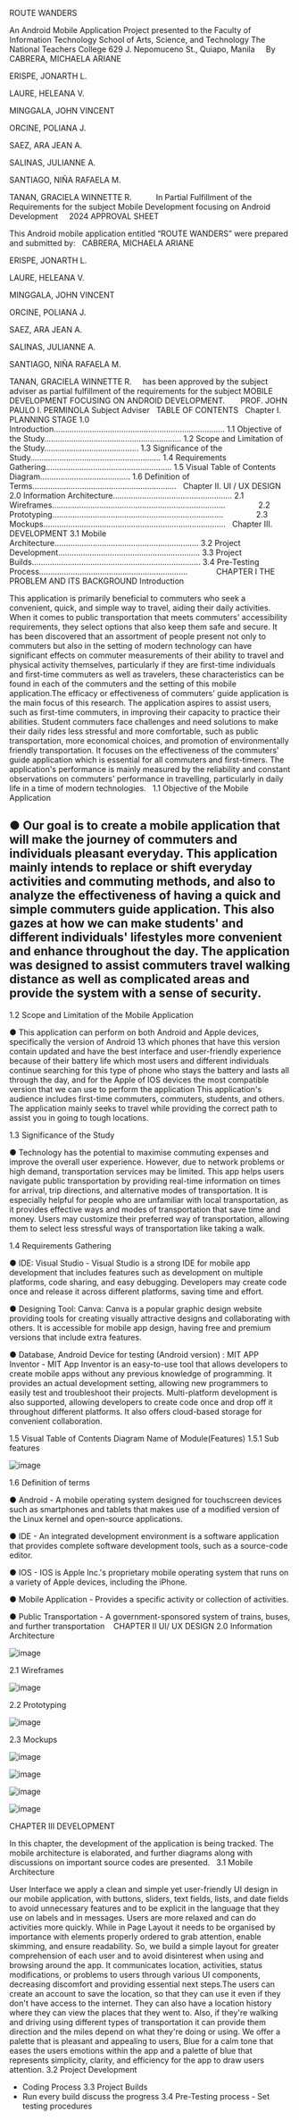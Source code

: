 ROUTE WANDERS
 
 

An Android Mobile Application Project presented to the Faculty of Information Technology School of Arts, Science, and Technology
The National Teachers College 629 J. Nepomuceno St., Quiapo, Manila
 
 
By
 
CABRERA, MICHAELA ARIANE

ERISPE, JONARTH L.

LAURE, HELEANA V.

MINGGALA, JOHN VINCENT

ORCINE, POLIANA J.

SAEZ, ARA JEAN A.

SALINAS, JULIANNE A.

SANTIAGO, NIÑA RAFAELA M.

TANAN, GRACIELA WINNETTE R.
 
 
 
 
 
In Partial Fulfillment of the Requirements for the subject
Mobile Development focusing on Android Development
 
 
2024
APPROVAL SHEET
 

This Android mobile application entitled “ROUTE WANDERS” were prepared and submitted by:
 
CABRERA, MICHAELA ARIANE

ERISPE, JONARTH L.

LAURE, HELEANA V.

MINGGALA, JOHN VINCENT

ORCINE, POLIANA J.

SAEZ, ARA JEAN A.

SALINAS, JULIANNE A.

SANTIAGO, NIÑA RAFAELA M.

TANAN, GRACIELA WINNETTE R.
 
 
has been approved by the subject adviser as partial fulfillment of the requirements for the subject MOBILE DEVELOPMENT FOCUSING ON ANDROID DEVELOPMENT.
 
 
 
PROF. JOHN PAULO I. PERMINOLA
Subject Adviser
 
TABLE OF CONTENTS
 
Chapter I. PLANNING STAGE
1.0 Introduction………………………………………………………………….
1.1 Objective of the Study…………………………………………………….
1.2 Scope and Limitation of the Study………………………………......
1.3 Significance of the Study………………………………………………….
1.4 Requirements Gathering………………………………………………..
1.5 Visual Table of Contents Diagram………………………………….
1.6 Definition of Terms……………………………………………………….
 
Chapter II. UI / UX DESIGN
2.0 Information Architecture……………………………………………..
2.1 Wireframes…………………………………………………………………..
              2.2 Prototyping………………………………………………………………….
              2.3 Mockups………………………………………………………………………
 
Chapter III. DEVELOPMENT
3.1 Mobile Architecture……………………………………………………….
3.2 Project Development……………………………………………………...
3.3 Project Builds………………….……………………………………………..
3.4 Pre-Testing Process…………………………………………………………
 
 
 
 
 
 
CHAPTER I
THE PROBLEM AND ITS BACKGROUND
Introduction

This application is primarily beneficial to commuters who seek a convenient, quick, and simple way to travel, aiding their daily activities. When it comes to public transportation that meets commuters' accessibility requirements, they select options that also keep them safe and secure. It has been discovered that an assortment of people present not only to commuters but also in the setting of modern technology can have significant effects on commuter measurements of their ability to travel and physical activity themselves, particularly if they are first-time individuals and first-time commuters as well as travelers, these characteristics can be found in each of the commuters and the setting of this mobile application.The efficacy or effectiveness of commuters' guide application is the main focus of this research. The application aspires to assist users, such as first-time commuters, in improving their capacity to practice their abilities. Student commuters face challenges and need solutions to make their daily rides less stressful and more comfortable, such as public transportation, more economical choices, and promotion of environmentally friendly transportation. It focuses on the effectiveness of the commuters' guide application which is essential for all commuters and first-timers. The application's performance is mainly measured by the reliability and constant observations on commuters' performance in travelling, particularly in daily life in a time of modern technologies.
 
1.1 Objective of the Mobile Application

● Our goal is to create a mobile application that will make the journey of commuters and individuals pleasant everyday. This application mainly intends to replace or shift everyday activities and commuting methods, and also to analyze the effectiveness of having a quick and simple commuters guide application. This also gazes at how we can make students' and different individuals' lifestyles more convenient and enhance throughout the day. The application was designed to assist commuters travel walking distance as well as complicated areas and provide the system with a sense of security.
-
1.2 Scope and Limitation of the Mobile Application

● This application can perform on both Android and Apple devices, specifically the version of Android 13 which phones that have this version contain updated and have the best interface and user-friendly experience because of their battery life which most users and different individuals continue searching for this type of phone who stays the battery and lasts all through the day, and for the Apple of IOS devices the most compatible version that we can use to perform the application This application's audience includes first-time commuters, commuters, students, and others. The application mainly seeks to travel while providing the correct path to assist you in going to tough locations.

1.3 Significance of the Study

● Technology has the potential to maximise commuting expenses and improve the overall user experience. However, due to network problems or high demand, transportation services may be limited. This app helps users navigate public transportation by providing real-time information on times for arrival, trip directions, and alternative modes of transportation. It is especially helpful for people who are unfamiliar with local transportation, as it provides effective ways and modes of transportation that save time and money. Users may customize their preferred way of transportation, allowing them to select less stressful ways of transportation like taking a walk.

1.4 Requirements Gathering

● IDE: Visual Studio - Visual Studio is a strong IDE for mobile app development that includes features such as development on multiple platforms, code sharing, and easy debugging. Developers may create code once and release it across different platforms, saving time and effort.

● Designing Tool: Canva: Canva is a popular graphic design website providing tools for creating visually attractive designs and collaborating with others. It is accessible for mobile app design, having free and premium versions that include extra features.

● Database, Android Device for testing (Android version) : MIT APP Inventor - MIT App Inventor is an easy-to-use tool that allows developers to create mobile apps without any previous knowledge of programming. It provides an actual development setting, allowing new programmers to easily test and troubleshoot their projects. Multi-platform development is also supported, allowing developers to create code once and drop off it throughout different platforms. It also offers cloud-based storage for convenient collaboration.

1.5 Visual Table of Contents Diagram
Name of Module(Features)
1.5.1 Sub features


![image](https://github.com/POrcine29/ROUTE-WANDERS-Group3-/assets/156062366/e54b4b19-83c3-46ef-ab85-30385ccb0695)











1.6 Definition of terms

● Android - A mobile operating system designed for touchscreen devices such as smartphones and tablets that makes use of a modified version of the Linux kernel and open-source applications.

● IDE - An integrated development environment is a software application that provides complete software development tools, such as a source-code editor.

● IOS - IOS is Apple Inc.'s proprietary mobile operating system that runs on a variety of Apple devices, including the iPhone.

● Mobile Application - Provides a specific activity or collection of activities.

● Public Transportation - A government-sponsored system of trains, buses, and further transportation
 
 CHAPTER II
UI/ UX DESIGN
2.0 Information Architecture
 


![image](https://github.com/POrcine29/ROUTE-WANDERS-Group3-/assets/156062366/f7b5ec96-3686-45cf-97b6-00ba3e47c150)








2.1 Wireframes

![image](https://github.com/POrcine29/ROUTE-WANDERS-Group3-/assets/156062366/1f1ec859-5c34-40ed-a876-35e183683528)




2.2 Prototyping

![image](https://github.com/POrcine29/ROUTE-WANDERS-Group3-/assets/156062366/7a076527-a32e-4293-9f17-0728c752d527)




2.3
Mockups


![image](https://github.com/POrcine29/ROUTE-WANDERS-Group3-/assets/156062366/8985f516-eb3f-441d-abee-a38358fb77c6)

![image](https://github.com/POrcine29/ROUTE-WANDERS-Group3-/assets/156062366/47a40593-d7e2-4a4b-8188-52694d38fd25)

![image](https://github.com/POrcine29/ROUTE-WANDERS-Group3-/assets/156062366/31dbab6b-1948-490e-acb0-bdd8c72277bd)

![image](https://github.com/POrcine29/ROUTE-WANDERS-Group3-/assets/156062366/de6ca4fa-f388-4519-aaae-cd0f259f07e2)






CHAPTER III
DEVELOPMENT

In this chapter, the development of the application is being tracked. The mobile architecture is elaborated, and further diagrams along with discussions on important source codes are presented.
 
3.1 Mobile Architecture         

User Interface we apply a clean and simple yet user-friendly UI design in our mobile application, with buttons, sliders, text fields, lists, and date fields to avoid unnecessary features and to be explicit in the language that they use on labels and in messages. Users are more relaxed and can do activities more quickly. While in Page Layout it needs to be organised by importance with elements properly ordered to grab attention, enable skimming, and ensure readability. So, we build a simple layout for greater comprehension of each user and to avoid disinterest when using and browsing around the app. It communicates location, activities, status modifications, or problems to users through various UI components, decreasing discomfort and providing essential next steps.The users can create an account to save the location, so that they can use it even if they don't have access to the internet. They can also have a location history where they can view the places that they went to. Also, if they're walking and driving using different types of transportation it can provide them direction and the miles depend on what they're doing or using. We offer a palette that is pleasant and appealing to users, Blue for a calm tone that eases the users emotions within the app and a palette of blue that represents simplicity, clarity, and efficiency for the app to draw users attention.
3.2 Project Development
- Coding Process
3.3 Project Builds
- Run every build discuss the progress
3.4 Pre-Testing process - Set testing procedures
